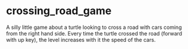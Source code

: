 # crossing_road_game
A silly little game about a turtle looking to cross a road with cars coming from the right hand side. Every time the turtle crossed the road (forward with up key), the level increases with it the speed of the cars.

